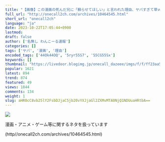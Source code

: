 ```yaml
---
title: "【画像】この漫画の死んだ兄に「蘇らせてほしい」と言われた理由、ヤバすぎて草ｗｗｗｗ "
full_url: "http://onecall2ch.com/archives/10464545.html"
short_url: "onecall2ch"
language: "ja"
date: 2023-10-22T17:05:44+0900
lastmod: 
draft: false
author: ['名無し わんこーる速報']
categories: []
tags: ['ヤバ', '漫画', '理由']
encoded_tags: ['44Ok44OQ', '5ryr55S7', '55CG55Sx']
keywords: []
thumbnail: "https://livedoor.blogimg.jp/onecall_dazeee/imgs/f/f/ff23aa57.jpg"
popular: 1621
latest: 894
trend: 874
featured: 49
views: 1844
comments: 134
weight: 1
slug: aHR0cC8vb25lY2FsbDJjaC5jb20vYXJjaGl2ZXMvMTA0NjQ1NDUuaHRtbA==
---
```


![](https://livedoor.blogimg.jp/onecall_dazeee/imgs/f/f/ff23aa57.jpg)

<div> <p id='blog-description'>漫画・アニメ・ゲーム等に関するネタを扱っています</p> </div> 

(http//onecall2ch.com/archives/10464545.html)
